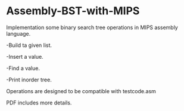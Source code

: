 # Assembly-BST-with-MIPS

Implementation some binary search tree operations in MIPS
assembly language.

 -Build ta given list.

 -Insert a value.

 -Find a value.

 -Print inorder tree.

Operations are designed to be compatible with testcode.asm 

PDF includes more details.
